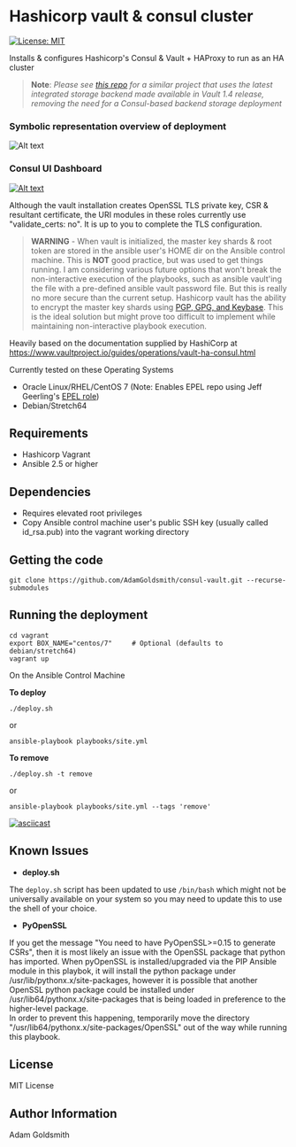 Hashicorp vault & consul cluster
================================

[![License: MIT](https://img.shields.io/badge/License-MIT-yellow.svg)](https://opensource.org/licenses/MIT)

Installs & configures Hashicorp's Consul & Vault + HAProxy to run as an HA cluster

>__Note__: *Please see [this repo](https://github.com/AdamGoldsmith/cloud-gitlab) for a similar project that uses the latest integrated storage backend made available in Vault 1.4 release, removing the need for a Consul-based backend storage deployment*

### Symbolic representation overview of deployment
![Alt text](images/Vault-Consul-Cluster.jpg "Overview of deployment")

### Consul UI Dashboard
[![Alt text](images/Consul-Vault-UI.jpg "Consul UI Dashboard")](https://www.consul.io/docs/index.html)

Although the vault installation creates OpenSSL TLS private key, CSR & resultant certificate, the URI modules in these roles currently use "validate_certs: no". It is up to you to complete the TLS configuration.

> __WARNING__ - When vault is initialized, the master key shards & root token are stored in the ansible user's HOME dir on the Ansible control machine. This is __NOT__ good practice, but was used to get things running. I am considering various future options that won't break the non-interactive execution of the playbooks, such as ansible vault'ing the file with a pre-defined ansible vault password file. But this is really no more secure than the current setup. Hashicorp vault has the ability to encrypt the master key shards using [PGP, GPG, and Keybase](<https://www.vaultproject.io/docs/concepts/pgp-gpg-keybase.html>). This is the ideal solution but might prove too difficult to implement while maintaining non-interactive playbook execution.

Heavily based on the documentation supplied by HashiCorp at <https://www.vaultproject.io/guides/operations/vault-ha-consul.html>

Currently tested on these Operating Systems
* Oracle Linux/RHEL/CentOS 7 (Note: Enables EPEL repo using Jeff Geerling's [EPEL role](<https://galaxy.ansible.com/geerlingguy/repo-epel/>))
* Debian/Stretch64

Requirements
------------

* Hashicorp Vagrant
* Ansible 2.5 or higher

Dependencies
------------

* Requires elevated root privileges
* Copy Ansible control machine user's public SSH key (usually called id_rsa.pub) into the vagrant working directory

Getting the code
----------------

`git clone https://github.com/AdamGoldsmith/consul-vault.git --recurse-submodules`

Running the deployment
----------------------

```
cd vagrant
export BOX_NAME="centos/7"     # Optional (defaults to debian/stretch64)
vagrant up
```

On the Ansible Control Machine  

__To deploy__

`./deploy.sh`

or

`ansible-playbook playbooks/site.yml`

__To remove__

`./deploy.sh -t remove`

or

`ansible-playbook playbooks/site.yml --tags 'remove'`

[![asciicast](https://asciinema.org/a/dhB4noDm88CdISBGAUGonetAv.png)](https://asciinema.org/a/dhB4noDm88CdISBGAUGonetAv?autoplay=1&size=small&cols=140&rows=40)

Known Issues
------------

* __deploy.sh__

The `deploy.sh` script has been updated to use `/bin/bash` which might not be universally available on your system so you may need to update this to use the shell of your choice.

* __PyOpenSSL__

If you get the message "You need to have PyOpenSSL>=0.15 to generate CSRs", then it is most likely an issue with the OpenSSL package that python has imported. When pyOpenSSL is installed/upgraded via the PIP Ansible module in this playbok, it will install the python package under /usr/lib/pythonx.x/site-packages, however it is possible that another OpenSSL python package could be installed under /usr/lib64/pythonx.x/site-packages that is being loaded in preference to the higher-level package.  
In order to prevent this happening, temporarily move the directory "/usr/lib64/pythonx.x/site-packages/OpenSSL" out of the way while running this playbook.  

License
-------

MIT License

Author Information
------------------

Adam Goldsmith

